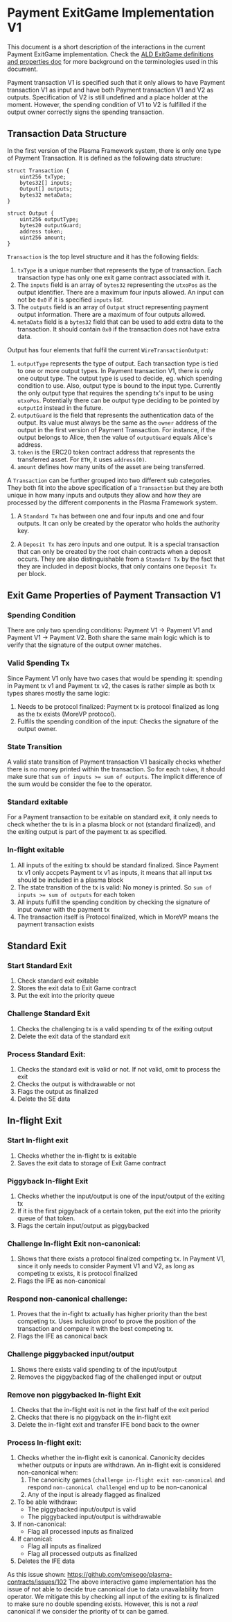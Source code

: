 # Payment ExitGame Implementation V1

This document is a short description of the interactions in the current Payment ExitGame implementation. Check the [ALD ExitGame definitions and properties doc](./ald-exit-game-definitions-and-properties.md) for more background on the terminologies used in this document.

Payment transaction V1 is specified such that it only allows to have Payment transaction V1 as input and have both Payment transaction V1 and V2 as outputs. Specification of V2 is still undefined and a place holder at the moment. However, the spending condition of V1 to V2 is fulfilled if the output owner correctly signs the spending transaction.

## Transaction Data Structure

In the first version of the Plasma Framework system, there is only one type of Payment Transaction.  It is defined as the following data structure:

```
struct Transaction {
    uint256 txType;
    bytes32[] inputs;
    Output[] outputs;
    bytes32 metaData;
}

struct Output {
    uint256 outputType;
    bytes20 outputGuard;
    address token;
    uint256 amount;
}
```

`Transaction` is the top level structure and it has the following fields:
1. `txType` is a unique number that represents the type of transaction. Each transaction type has only one exit game contract associated with it. 
1. The `inputs` field is an array of `bytes32` representing the `utxoPos` as the output identifier. There are a maximum four inputs allowed. An input can not be `0x0` if it is specified `inputs` list. 
1. The `outputs` field is an array of `Output` struct representing payment output information. There are a maximum of four outputs allowed. 
1. `metaData` field is a `bytes32` field that can be used to add extra data to the transaction. It should contain `0x0` if the transaction does not have extra data.

Output has four elements that fulfil the current `WireTransactionOutput`:
1. `outputType` represents the type of output. Each transaction type is tied to one or more output types. In Payment transaction V1, there is only one output type. The output type is used to decide, eg. which spending condition to use. Also, output type is bound to the input type. Currently the only output type that requires the spending tx's input to be using `utxoPos`. Potentially there can be output type deciding to be pointed by `outputId` instead in the future.
1. `outputGuard` is the field that represents the authentication data of the output. Its value must always be the same as the `owner` address of the output in the first version of Payment Transaction. For instance, if the output belongs to Alice, then the value of `outputGuard` equals Alice's address.
1. `token` is the ERC20 token contract address that represents the transferred asset. For `ETH`, it uses `address(0)`.
1. `amount` defines how many units of the asset are being transferred.

A `Transaction` can be further grouped into two different sub categories. They both fit into the above specification of a `Transaction` but they are both unique in how many inputs and outputs they allow and how they are processed by the different components in the Plasma Framework system. 

1. A `Standard Tx` has between one and four inputs and one and four outputs. It can only be created by the operator who holds the authority key. 

1. A `Deposit Tx` has zero inputs and one output. It is a special transaction that can only be created by the root chain contracts when a deposit occurs. They are also distinguishable from a `Standard Tx` by the fact that they are included in deposit blocks, that only contains one `Deposit Tx` per block. 


## Exit Game Properties of Payment Transaction V1

### Spending Condition
There are only two spending conditions: Payment V1 -> Payment V1 and Payment V1 -> Payment V2. Both share the same main logic which is to verify that the signature of the output owner matches.

### Valid Spending Tx
Since Payment V1 only have two cases that would be spending it: spending in Payment tx v1 and Payment tx v2, the cases is rather simple as both tx types shares mostly the same logic:

1. Needs to be protocol finalized: Payment tx is protocol finalized as long as the tx exists (MoreVP protocol).
1. Fulfils the spending condition of the input: Checks the signature of the output owner.

### State Transition
A valid state transition of Payment transaction V1 basically checks whether there is no money printed within the transaction. So for each `token`, it should make sure that `sum of inputs >= sum of outputs`. The implicit difference of the sum would be consider the fee to the operator.

### Standard exitable
For a Payment transaction to be exitable on standard exit, it only needs to check whether the tx is in a plasma block or not (standard finalized), and the exiting output is part of the payment tx as specified.

### In-flight exitable
1. All inputs of the exiting tx should be standard finalized. Since Payment tx v1 only accpets Payment tx v1 as inputs, it means that all input txs should be included in a plasma block
1. The state transition of the tx is valid: No money is printed. So `sum of inputs >= sum of outputs` for each token
1. All inputs fulfill the spending condition by checking the signature of input owner with the payment tx
1. The transaction itself is Protocol finalized, which in MoreVP means the payment transaction exists

## Standard Exit

### Start Standard Exit
1. Check standard exit exitable
1. Stores the exit data to Exit Game contract
1. Put the exit into the priority queue

### Challenge Standard Exit
1. Checks the challenging tx is a valid spending tx of the exiting output
1. Delete the exit data of the standard exit

### Process Standard Exit:
1. Checks the standard exit is valid or not. If not valid, omit to process the exit
1. Checks the output is withdrawable or not
1. Flags the output as finalized
1. Delete the SE data

## In-flight Exit

### Start In-flight exit
1. Checks whether the in-flight tx is exitable
1. Saves the exit data to storage of Exit Game contract

### Piggyback In-flight Exit
1. Checks whether the input/output is one of the input/output of the exiting tx
1. If it is the first piggyback of a certain token, put the exit into the priority queue of that token.
1. Flags the certain input/output as piggybacked

### Challenge In-flight Exit non-canonical:
1. Shows that there exists a protocol finalized competing tx. In Payment V1, since it only needs to consider Payment V1 and V2, as long as competing tx exists, it is protocol finalized
1. Flags the IFE as non-canonical

### Respond non-canonical challenge:
1. Proves that the in-fight tx actually has higher priority than the best competing tx. Uses inclusion proof to prove the position of the transaction and compare it with the best competing tx.
1. Flags the IFE as canonical back

### Challenge piggybacked input/output
1. Shows there exists valid spending tx of the input/output
1. Removes the piggybacked flag of the challenged input or output

### Remove non piggybacked In-flight Exit
1. Checks that the in-flight exit is not in the first half of the exit period
1. Checks that there is no piggyback on the in-flight exit
1. Delete the in-flight exit and transfer IFE bond back to the owner

### Process In-flight exit:
1. Checks whether the in-flight exit is canonical. Canonicity decides whether outputs or inputs are withdrawn. An in-flight exit is considered non-canonical when:
   1. The canonicity games (`challenge in-flight exit non-canonical` and respond `non-canonical challenge`) end up to be non-canonical
   1. Any of the input is already flagged as finalized
1. To be able withdraw:
    - The piggybacked input/output is valid
    - The piggybacked input/output is withdrawable
1. If non-canonical:
    - Flag all processed inputs as finalized
1. If canonical:
    - Flag all inputs as finalized
    - Flag all processed outputs as finalized
1. Deletes the IFE data

As this issue shown: https://github.com/omisego/plasma-contracts/issues/102
The above interactive game implementation has the issue of not able to decide true canonical due to data unavailability from operator. We mitigate this by checking all input of the exiting tx is finalized to make sure no double spending exists. However, this is not a _real_ canonical if we consider the priority of tx can be gamed.
 
